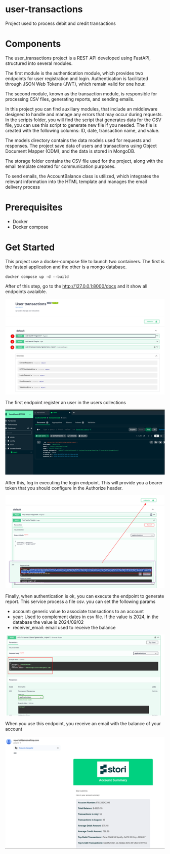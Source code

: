 # user-transactions

Project used to process debit and credit transactions

# Components

The user_transactions project is a REST API developed using FastAPI, structured into several modules.

The first module is the authentication module, which provides two endpoints for user registration and login. Authentication is facilitated through JSON Web Tokens (JWT), which remain valid for one hour.

The second module, known as the transaction module, is responsible for processing CSV files, generating reports, and sending emails.

In this project you can find auxiliary modules, that include an middleware designed to handle and manage any errors that may occur during requests. In the scripts folder, you will find the script that generates data for the CSV file, you can use this script to generate new file if you needed. The file is created with the following columns: ID, date, transaction name, and value.

The models directory contains the data models used for requests and responses. The project save data of users and transactions using Object Document Mapper (ODM), and the data is stored in MongoDB.


The storage folder contains the CSV file used for the project, along with the email template created for communication purposes.

To send emails, the AccountBalance class is utilized, which integrates the relevant information into the HTML template and manages the email delivery process


# Prerequisites

- Docker
- Docker compose


# Get Started

This project use a docker-compose file to launch two containers. The first is the fastapi application and the other is a mongo database.

```
docker compose up -d --build
```

After of this step, go to the http://127.0.0.1:8000/docs and it show all endpoints avalaible.

![alt text](/user_transactions/storage/readme/fastapi.png)

The first endpoint register an user in the users collections

![alt text](/user_transactions/storage/readme/mongo.png)

After this, log in executing the login endpoint. This will provide you a bearer token that you should configure in the Authorize header.


![alt text](/user_transactions/storage/readme/login.png)

Finally, when authentication is ok, you can execute the endpoint to generate report. This service process a file csv. you can set the following params

- account: generic value to associate transactions to an account 
- year: Used to complement dates in csv file. If the value is 2024, in the database the value is 2024/09/02
- receiver_email: email used to receive the balance


![alt text](/user_transactions/storage/readme/generate_report.png)


When you use this endpoint, you receive an email with the balance of your account

![alt text](/user_transactions/storage/readme/report.png)